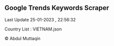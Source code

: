 

## Google Trends Keywords Scraper 
 
Last Update 25-01-2023 , 22:56:32

Country List :
VIETNAM.json



© Abdul Muttaqin 
